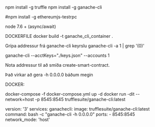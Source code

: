 npm install -g truffle
npm install -g ganache-cli


#npm install -g ethereumjs-testrpc

node 7.6 + (async/await)


DOCKERFILE
docker build -t ganache_cli_container .

Grípa addressur frá ganache-cli keyrslu
ganache-cli -a 1 | grep '(0)'


ganache-cli --acctKeys="./keys.json" --accounts 1

Nota addressur til að smíða create-smart-contract.

Það virkar að gera -h 0.0.0.0 báðum megin

DOCKER:

docker-compose -f docker-compose.yml up -d
docker run -dit --network=host -p 8545:8545 trufflesuite/ganache-cli:latest

version: '3'
services:
    ganachecli:
        image: trufflesuite/ganache-cli:latest
        command: bash -c "ganache-cli -h 0.0.0.0"
        ports:
        - 8545:8545
        network_mode: 'host'